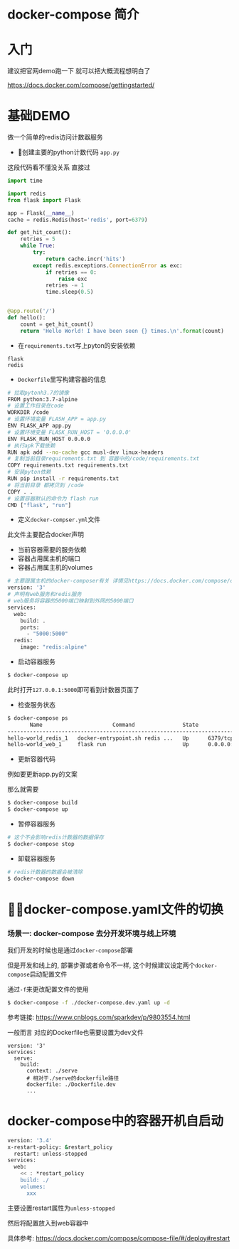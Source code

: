 # docker-compose 简介

# 入门

建议把官网demo跑一下 就可以把大概流程想明白了

https://docs.docker.com/compose/gettingstarted/

# 基础DEMO

做一个简单的redis访问计数器服务

- 创建主要的python计数代码 `app.py`

这段代码看不懂没关系 直接过

```python
import time

import redis
from flask import Flask

app = Flask(__name__)
cache = redis.Redis(host='redis', port=6379)

def get_hit_count():
    retries = 5
    while True:
        try:
            return cache.incr('hits')
        except redis.exceptions.ConnectionError as exc:
            if retries == 0:
                raise exc
            retries -= 1
            time.sleep(0.5)


@app.route('/')
def hello():
    count = get_hit_count()
    return 'Hello World! I have been seen {} times.\n'.format(count)
```

- 在`requirements.txt`写上pyton的安装依赖 

```
flask
redis
```

- `Dockerfile`里写构建容器的信息

```bash
# 拉取pytonh3.7的镜像
FROM python:3.7-alpine
# 设置工作目录在code
WORKDIR /code
# 设置环境变量 FLASH_APP = app.py
ENV FLASK_APP app.py
# 设置环境变量 FLASK_RUN_HOST = '0.0.0.0'
ENV FLASK_RUN_HOST 0.0.0.0
# 执行apk下载依赖
RUN apk add --no-cache gcc musl-dev linux-headers
# 复制当前目录requirements.txt 到 容器中的/code/requirements.txt
COPY requirements.txt requirements.txt
# 安装pyton依赖
RUN pip install -r requirements.txt
# 将当前目录 都拷贝到 /code
COPY . .
# 设置容器默认的命令为 flash run
CMD ["flask", "run"]
```

- 定义`docker-compser.yml`文件

此文件主要配合docker声明

- 当前容器需要的服务依赖
- 容器占用属主机的端口
- 容器占用属主机的volumes


```bash
# 主要跟属主机的docker-composer有关 详情见https://docs.docker.com/compose/compose-file/
version: '3'
# 声明有web服务和redis服务
# web服务将容器的5000端口映射到外网的5000端口
services:
  web:
    build: .
    ports:
      - "5000:5000"
  redis:
    image: "redis:alpine"
```

- 启动容器服务

```bash
$ docker-compose up
```

此时打开`127.0.0.1:5000`即可看到计数器页面了

- 检查服务状态

```bash
$ docker-compose ps
       Name                      Command               State           Ports
-------------------------------------------------------------------------------------
hello-world_redis_1   docker-entrypoint.sh redis ...   Up      6379/tcp
hello-world_web_1     flask run                        Up      0.0.0.0:5000->5000/tcp
```

- 更新容器代码

例如要更新app.py的文案

那么就需要

```bash
$ docker-compose build
$ docker-compose up 
```

- 暂停容器服务

```bash
# 这个不会影响redis计数器的数据保存
$ docker-compose stop
```

- 卸载容器服务

```bash
# redis计数器的数据会被清除
$ docker-compose down
```

# docker-compose.yaml文件的切换

### 场景一: docker-compose 去分开发环境与线上环境

我们开发的时候也是通过`docker-compose`部署 

但是开发和线上的, 部署步骤或者命令不一样, 这个时候建议设定两个`docker-compose`启动配置文件

通过`-f`来更改配置文件的使用

```bash
$ docker-compose -f ./docker-compose.dev.yaml up -d
```

参考链接: https://www.cnblogs.com/sparkdev/p/9803554.html

一般而言 对应的Dockerfile也需要设置为dev文件

```
version: '3'
services:
  serve:
    build: 
      context: ./serve
      # 相对于./serve的dockerfile路径
      dockerfile: ./Dockerfile.dev
      ...
```

# docker-compose中的容器开机自启动

```bash
version: '3.4'
x-restart-policy: &restart_policy
  restart: unless-stopped
services:
  web:
    << : *restart_policy
    build: ./
    volumes: 
      xxx
```

主要设置restart属性为`unless-stopped`

然后将配置放入到web容器中

具体参考: https://docs.docker.com/compose/compose-file/#/deploy#restart